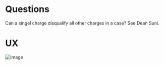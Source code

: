 # Questions

Can a singel charge disqualify all other charges in a case?  See Dean Suni.


# UX

![image](https://user-images.githubusercontent.com/447024/114478876-e272c600-9bc4-11eb-9c13-aa961398fbd9.png)
